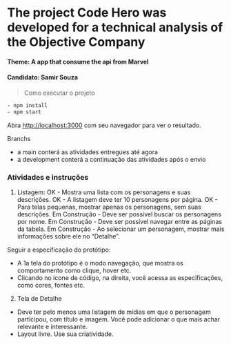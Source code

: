 # The project Code Hero was developed for a technical analysis of the Objective Company
#### Theme: A app that consume the api from Marvel
#### Candidato: Samir Souza


> Como executar o projeto
 ```bash
 - npm install
 - npm start
 ```
Abra [http://localhost:3000](http://localhost:3000) com seu navegador para ver o resultado.

Branchs
- a main conterá as atividades entregues até agora
- a development conterá a continuação das atividades após o envio

### Atividades e instruções
1. Listagem:
OK -  Mostra uma lista com os personagens e suas descrições.
OK - A listagem deve ter 10 personagens por página.
OK - Para telas pequenas, mostrar apenas os personagens, sem suas descrições.
Em Construção -  Deve ser possível buscar os personagens por nome.
Em Construção - Deve ser possível navegar entre as páginas da tabela.
Em Construção - Ao selecionar um personagem, mostrar mais informações sobre ele no “Detalhe”.

 Seguir a especificação do protótipo:
- A 1a tela do protótipo é o modo navegação, que mostra os comportamento como clique, hover etc.
- Clicando no ícone de código, na direita, você acessa as especificações, como cores, fontes etc.

2. Tela de Detalhe
* Deve ter pelo menos uma listagem de mídias em que o personagem participou, com título e imagem. Você pode adicionar o que mais achar relevante e interessante.
* Layout livre. Use sua criatividade.